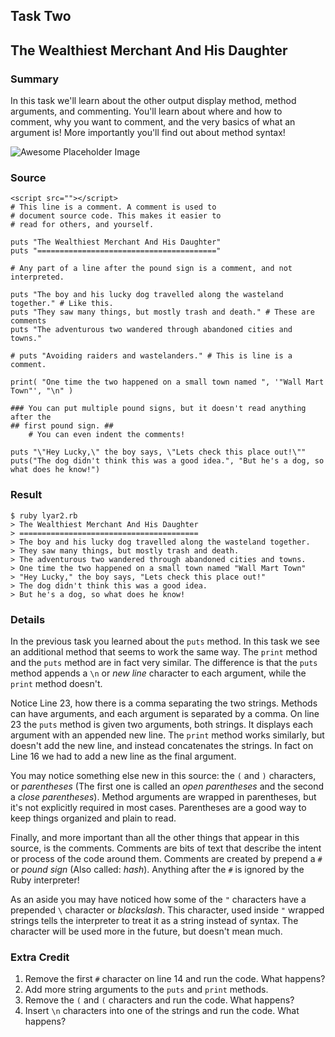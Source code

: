 ## Task Two
## The Wealthiest Merchant And His Daughter

### Summary

In this task we'll learn about the other output display method, method arguments, and commenting. You'll learn about where and how to comment, why you want to comment, and the very basics of what an argument is! More importantly you'll find out about method syntax!

![Awesome Placeholder Image](http://dummyimage.com/300/00/44.png&text=Awesome%20Placeholder "So awesome.")

### Source

    <script src=""></script>
    # This line is a comment. A comment is used to
    # document source code. This makes it easier to
    # read for others, and yourself.

    puts "The Wealthiest Merchant And His Daughter"
    puts "========================================"

    # Any part of a line after the pound sign is a comment, and not interpreted.

    puts "The boy and his lucky dog travelled along the wasteland together." # Like this.
    puts "They saw many things, but mostly trash and death." # These are comments
    puts "The adventurous two wandered through abandoned cities and towns."

    # puts "Avoiding raiders and wastelanders." # This is line is a comment.

    print( "One time the two happened on a small town named ", '"Wall Mart Town"', "\n" )

    ### You can put multiple pound signs, but it doesn't read anything after the
    ## first pound sign. ##
        # You can even indent the comments!

    puts "\"Hey Lucky,\" the boy says, \"Lets check this place out!\""
    puts("The dog didn't think this was a good idea.", "But he's a dog, so what does he know!")

### Result

    $ ruby lyar2.rb
    > The Wealthiest Merchant And His Daughter
    > ========================================
    > The boy and his lucky dog travelled along the wasteland together.
    > They saw many things, but mostly trash and death.
    > The adventurous two wandered through abandoned cities and towns.
    > One time the two happened on a small town named "Wall Mart Town"
    > "Hey Lucky," the boy says, "Lets check this place out!"
    > The dog didn't think this was a good idea.
    > But he's a dog, so what does he know!

### Details

In the previous task you learned about the `puts` method. In this task we see an additional method that seems to work the same way. The `print` method and the `puts` method are in fact very similar. The difference is that the `puts` method appends a `\n` or _new line_ character to each argument, while the `print` method doesn't.

Notice Line 23, how there is a comma separating the two strings. Methods can have arguments, and each argument is separated by a comma. On line 23 the `puts` method is given two arguments, both strings. It displays each argument with an appended new line. The `print` method works similarly, but doesn't add the new line, and instead concatenates the strings. In fact on Line 16 we had to add a new line as the final argument.

You may notice something else new in this source: the `(` and `)` characters, or _parentheses_ (The first one is called an _open parentheses_ and the second a _close parentheses_). Method arguments are wrapped in parentheses, but it's not explicitly required in most cases. Parentheses are a good way to keep things organized and plain to read.

Finally, and more important than all the other things that appear in this source, is the comments. Comments are bits of text that describe the intent or process of the code around them. Comments are created by prepend a `#` or _pound sign_ (Also called: _hash_). Anything after the `#` is ignored by the Ruby interpreter!

As an aside you may have noticed how some of the `"` characters have a prepended `\` character or _blackslash_. This character, used inside `"` wrapped strings tells the interpreter to treat it as a string instead of syntax. The character will be used more in the future, but doesn't mean much.

### Extra Credit

1. Remove the first `#` character on line 14 and run the code. What happens?
2. Add more string arguments to the `puts` and `print` methods.
3. Remove the `(` and `(` characters and run the code. What happens?
4. Insert `\n` characters into one of the strings and run the code. What happens?
